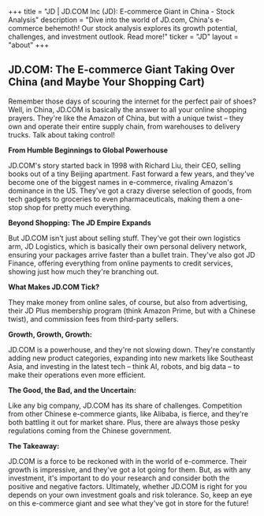 +++
title = "JD |  JD.COM Inc (JD): E-commerce Giant in China - Stock Analysis"
description = "Dive into the world of JD.com, China's e-commerce behemoth! Our stock analysis explores its growth potential, challenges, and investment outlook. Read more!"
ticker = "JD"
layout = "about"
+++

        


## JD.COM: The E-commerce Giant Taking Over China (and Maybe Your Shopping Cart)

Remember those days of scouring the internet for the perfect pair of shoes? Well, in China, JD.COM is basically the answer to all your online shopping prayers. They're like the Amazon of China, but with a unique twist – they own and operate their entire supply chain, from warehouses to delivery trucks. Talk about taking control! 

**From Humble Beginnings to Global Powerhouse**

JD.COM's story started back in 1998 with Richard Liu, their CEO, selling books out of a tiny Beijing apartment.  Fast forward a few years, and they've become one of the biggest names in e-commerce, rivaling Amazon's dominance in the US. They've got a crazy diverse selection of goods, from tech gadgets to groceries to even pharmaceuticals, making them a one-stop shop for pretty much everything. 

**Beyond Shopping: The JD Empire Expands**

But JD.COM isn't just about selling stuff. They've got their own logistics arm, JD Logistics, which is basically their own personal delivery network, ensuring your packages arrive faster than a bullet train. They've also got JD Finance, offering everything from online payments to credit services, showing just how much they're branching out. 

**What Makes JD.COM Tick?**

They make money from online sales, of course, but also from advertising, their JD Plus membership program (think Amazon Prime, but with a Chinese twist), and commission fees from third-party sellers. 

**Growth, Growth, Growth:**

JD.COM is a powerhouse, and they're not slowing down. They're constantly adding new product categories, expanding into new markets like Southeast Asia, and investing in the latest tech – think AI, robots, and big data – to make their operations even more efficient. 

**The Good, the Bad, and the Uncertain:**

Like any big company, JD.COM has its share of challenges. Competition from other Chinese e-commerce giants, like Alibaba, is fierce, and they're both battling it out for market share. Plus, there are always those pesky regulations coming from the Chinese government. 

**The Takeaway:**

JD.COM is a force to be reckoned with in the world of e-commerce. Their growth is impressive, and they've got a lot going for them. But, as with any investment, it's important to do your research and consider both the positive and negative factors.  Ultimately, whether JD.COM is right for you depends on your own investment goals and risk tolerance. So, keep an eye on this e-commerce giant and see what they've got in store for the future! 

        